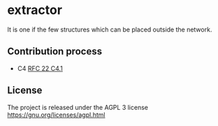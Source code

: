 # extractor
It is one if the few structures which can be placed outside the network.

Contribution process
--------------------

* C4 [RFC 22 C4.1](http://rfc.zeromq.org/spec:22)

License
-------

The project is released under the AGPL 3 license https://gnu.org/licenses/agpl.html

